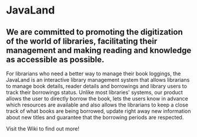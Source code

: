 # JavaLand


We are committed to promoting the digitization of the world of libraries, facilitating their management and making reading and knowledge as accessible as possible.
------------------------------------------------------------------
For librarians who need a better way to manage their book loggings, the JavaLand is an interactive library management system that allows librarians to manage book details, reader details and borrowings and library users to track their borrowings status. Unlike most libraries' systems, our product allows the user to directly borrow the book, lets the users know in advance which resources are available and also allows the librarians to keep a close track of what books are being borrowed, update right away new information about new titles and guarantee that the borrowing periods are respected.

Visit the Wiki to find out more!
